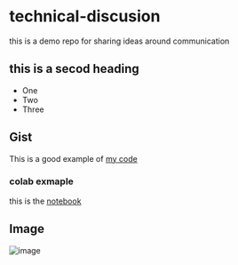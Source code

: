 # technical-discusion
this is a demo repo for sharing ideas around communication


## this is a secod heading

* One
* Two 
* Three

## Gist

This is a good example of [my code](https://gist.github.com/Abwanka/cf81d9f1b86836fe43e1322d35977a70)  

### colab exmaple

this is the [notebook](https://github.com/Abwanka/technical-discusion)


## Image

![image](https://user-images.githubusercontent.com/121166103/209784877-96ece990-28b4-4023-a88c-3fccf2cf009e.png)
